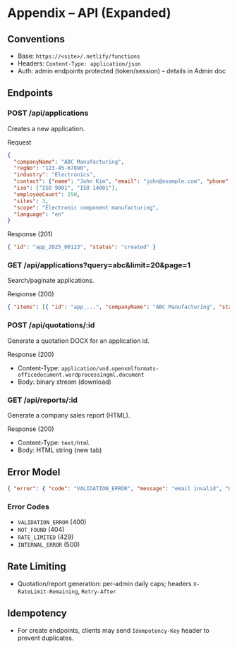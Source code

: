 # Appendix – API (Expanded)

## Conventions
- Base: `https://<site>/.netlify/functions`
- Headers: `Content-Type: application/json`
- Auth: admin endpoints protected (token/session) – details in Admin doc

## Endpoints

### POST /api/applications
Creates a new application.

Request
```json
{
  "companyName": "ABC Manufacturing",
  "regNo": "123-45-67890",
  "industry": "Electronics",
  "contact": {"name": "John Kim", "email": "john@example.com", "phone": "+82-2-1234-5678"},
  "iso": ["ISO 9001", "ISO 14001"],
  "employeeCount": 250,
  "sites": 3,
  "scope": "Electronic component manufacturing",
  "language": "en"
}
```
Response (201)
```json
{ "id": "app_2025_00123", "status": "created" }
```

### GET /api/applications?query=abc&limit=20&page=1
Search/paginate applications.

Response (200)
```json
{ "items": [{ "id": "app_...", "companyName": "ABC Manufacturing", "status": "Pending" }], "page": 1, "total": 94 }
```

### POST /api/quotations/:id
Generate a quotation DOCX for an application id.

Response (200)
- Content-Type: `application/vnd.openxmlformats-officedocument.wordprocessingml.document`
- Body: binary stream (download)

### GET /api/reports/:id
Generate a company sales report (HTML).

Response (200)
- Content-Type: `text/html`
- Body: HTML string (new tab)

## Error Model
```json
{ "error": { "code": "VALIDATION_ERROR", "message": "email invalid", "details": {"field": "contact.email"} } }
```

### Error Codes
- `VALIDATION_ERROR` (400)
- `NOT_FOUND` (404)
- `RATE_LIMITED` (429)
- `INTERNAL_ERROR` (500)

## Rate Limiting
- Quotation/report generation: per-admin daily caps; headers `X-RateLimit-Remaining`, `Retry-After`

## Idempotency
- For create endpoints, clients may send `Idempotency-Key` header to prevent duplicates.
